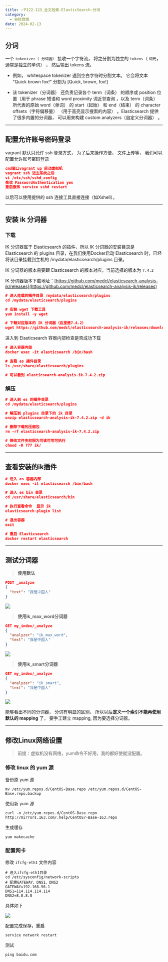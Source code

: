 ```yaml
---
title: ✅P122-123_全文检索-ElasticSearch-分词
category:
  - 谷粒商城
date: 2024-02-13
---
```


<!-- more -->

## 分词

一个 `tokenizer（ 分词器）` 接收一个字符流， 将之分割为独立的 `tokens`（ `词元`， 通常是独立的单词） ， 然后输出 tokens 流。

- 例如， whitespace tokenizer 遇到空白字符时分割文本。 它会将文本 "Quick brown fox!" 分割为 [Quick, brown, fox!]

- 该 tokenizer（分词器） 还负责记录各个 term（词条） 的顺序或 position 位置（用于 phrase 短语和 word proximity 词近邻查询 ，以及 term（词条） 所代表的原始 word（单词） 的 start（起始） 和 end（结束） 的 character offsets（字符偏移量） （用于高亮显示搜索的内容） 。Elasticsearch 提供了很多内置的分词器， 可以用来构建 custom analyzers（自定义分词器） 。

---

## 配置允许账号密码登录

vagrant 默认只允许 ssh 登录方式， 为了后来操作方便， 文件上传等， 我们可以配置允许账号密码登录
```json
cmd窗口vagrant up 启动虚拟机
vagrant ssh 进去系统之后
vi /etc/ssh/sshd_config
修改 PasswordAuthentication yes
重启服务 service sshd restart
```
以后可以使用提供的 ssh 连接工具直接连接（如Xshell）。

---

## 安装 ik 分词器
### 下载

IK 分词器属于 Elasticsearch 的插件，所以 IK 分词器的安装目录是 Elasticsearch 的 plugins 目录，在我们使用Docker启动 Elasticsearch 时，已经将该目录挂载到主机的 /mydata/elasticsearch/plugins 目录。

IK 分词器的版本需要跟 Elasticsearch 的版本对应，当前选择的版本为 `7.4.2`

IK 分词器版本下载地址：[https://github.com/medcl/elasticsearch-analysis-ik/releases](https://github.com/medcl/elasticsearch-analysis-ik/releases)
```json
# 进入挂载的插件目录 /mydata/elasticsearch/plugins
cd /mydata/elasticsearch/plugins

# 安装 wget 下载工具
yum install -y wget

# 下载对应版本的 IK 分词器（这里是7.4.2）
wget https://github.com/medcl/elasticsearch-analysis-ik/releases/download/v7.4.2/elasticsearch-analysis-ik-7.4.2.zip
```
进入到 Elasticsearch 容器内部检查是否成功下载
```json
# 进入容器内部
docker exec -it elasticsearch /bin/bash

# 查看 es 插件目录
ls /usr/share/elasticsearch/plugins

# 可以看到 elasticsearch-analysis-ik-7.4.2.zip
```
### 解压
```json
# 进入到 es 的插件目录
cd /mydata/elasticsearch/plugins

# 解压到 plugins 目录下的 ik 目录
unzip elasticsearch-analysis-ik-7.4.2.zip -d ik

# 删除下载的压缩包
rm -rf elasticsearch-analysis-ik-7.4.2.zip 

# 修改文件夹权限为可读可写可执行
chmod -R 777 ik/
```

---

## 查看安装的ik插件

```json
# 进入 es 容器内部
docker exec -it elasticsearch /bin/bash

# 进入 es bin 目录
cd /usr/share/elasticsearch/bin

# 执行查看命令  显示 ik
elasticsearch-plugin list

# 退出容器
exit

# 重启 Elasticsearch
docker restart elasticsearch
```

---

## 测试分词器

> **使用默认**

```json
POST _analyze
{
  "text": "我是中国人"
}
```
![](https://cfmall-hello.oss-cn-beijing.aliyuncs.com/img/202311/202311241749912.png#id=kQkdv&originHeight=903&originWidth=1920&originalType=binary&ratio=1&rotation=0&showTitle=false&status=done&style=none&title=)

> **使用ik_max_word分词器**

```json
GET my_index/_analyze
{
  "analyzer": "ik_max_word",
  "text": "我是中国人"
}
```
![](https://cfmall-hello.oss-cn-beijing.aliyuncs.com/img/202311/202311241748874.png#id=NE3bp&originHeight=903&originWidth=1920&originalType=binary&ratio=1&rotation=0&showTitle=false&status=done&style=none&title=)

> **使用ik_smart分词器**

```json
GET my_index/_analyze
{
  "analyzer": "ik_smart",
  "text": "我是中国人"
}
```

![](https://cfmall-hello.oss-cn-beijing.aliyuncs.com/img/202311/202311241748028.png#id=stexm&originHeight=903&originWidth=1920&originalType=binary&ratio=1&rotation=0&showTitle=false&status=done&style=none&title=)

能够看出不同的分词器， 分词有明显的区别， 所以以后**定义一个索引不能再使用默认的 mapping** 了， 要手工建立 mapping, 因为要选择分词器。

---

## 修改Linux网络设置
> 前提：虚拟机没有网络，yum命令不好用，我的都好使就没配置。

### 修改 linux 的 yum 源

备份原 yum 源
```shell
mv /etc/yum.repos.d/CentOS-Base.repo /etc/yum.repos.d/CentOS-Base.repo.backup
```
使用新 yum 源
```shell
curl -o /etc/yum.repos.d/CentOS-Base.repo  http://mirrors.163.com/.help/CentOS7-Base-163.repo
```
生成缓存
```shell
yum makecache
```

### 配置网卡

修改 `ifcfg-eth1` 文件内容
```shell
# 进入ifcfg-eth1目录
cd /etc/sysconfig/network-scripts
# 配置GATEWAY、DNS1、DNS2
GATEWAY=192.168.56.1
DNS1=114.114.114.114
DNS2=8.8.8.8
```
具体如下

![](https://cfmall-hello.oss-cn-beijing.aliyuncs.com/img/202311/202311241747633.png#id=y0wXR&originHeight=331&originWidth=947&originalType=binary&ratio=1&rotation=0&showTitle=false&status=done&style=none&title=)

配置完成保存，重启
```shell
service network restart
```
测试
```shell
ping baidu.com
```
